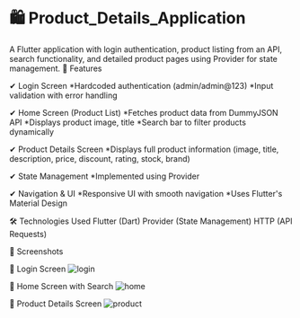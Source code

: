 # 🛍️ Product_Details_Application


A Flutter application with login authentication, product listing from an API, search functionality, and detailed product pages using Provider for state management.
📌 Features

✔ Login Screen
    *Hardcoded authentication (admin/admin@123)
    *Input validation with error handling

✔ Home Screen (Product List)
    *Fetches product data from DummyJSON API
    *Displays product image, title
    *Search bar to filter products dynamically

✔ Product Details Screen
    *Displays full product information (image, title, description, price, discount, rating, stock, brand)

✔ State Management
    *Implemented using Provider

✔ Navigation & UI
    *Responsive UI with smooth navigation
    *Uses Flutter's Material Design

🛠️ Technologies Used
    Flutter (Dart)
    Provider (State Management)
    HTTP (API Requests)

📸 Screenshots

🔹 Login Screen 
![login](https://github.com/user-attachments/assets/afed846f-911f-4b3b-bf15-ef759d159f2a)


🔹 Home Screen with Search 
![home](https://github.com/user-attachments/assets/99c95c65-599c-4171-a120-a08332a536c8)


🔹 Product Details Screen 
![product](https://github.com/user-attachments/assets/dd24f551-9fee-4f41-8828-47e439d60e5d)







